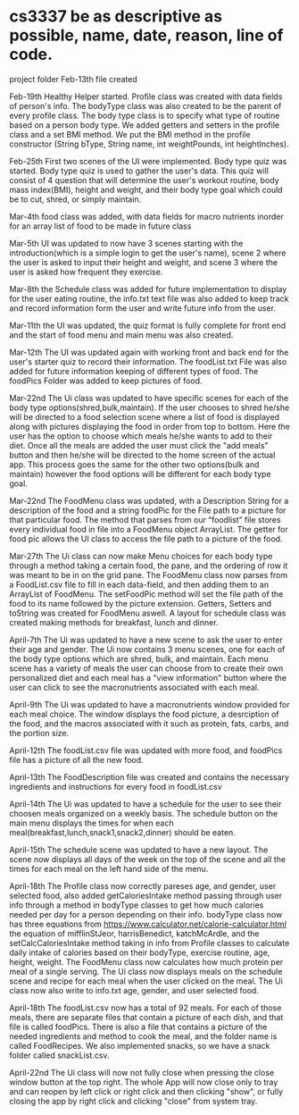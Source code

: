 # cs3337 be as descriptive as possible, name, date, reason, line of code.
project folder
Feb-13th file created

Feb-19th Healthy Helper started. Profile class was created with data fields of person's info. The bodyType class was also created to be the parent of every profile class. The body type class is to specify what type of routine based on a person body type. We added getters and setters in the profile class and a set BMI method. We put the BMI method in the profile constructor (String bType, String name, int weightPounds, int heightInches).

Feb-25th First two scenes of the UI were implemented. Body type quiz was started. Body type quiz is used to gather the user's data. This quiz will consist of 4 question that will determine the user's workout routine, body mass index(BMI), height and weight, and their body type goal which could be to cut, shred, or simply maintain. 

Mar-4th food class was added, with data fields for macro nutrients inorder for an array list of food to be made in future class

Mar-5th UI was updated to now have 3 scenes starting with the introduction(which is a simple login to get the user's name), scene 2 where the user is asked to input their height and weight, and scene 3 where the user is asked how frequent they exercise. 

Mar-8th the Schedule class was added for future implementation to display for the user eating routine, the info.txt text file was also added to keep track and record information form the user and write future info from the user.

Mar-11th the UI was updated, the quiz format is fully complete for front end and the start of food menu and main menu was also created.

Mar-12th The UI was updated again with working front and back end for the user's starter quiz to record their information. The foodList.txt File was also added for future information keeping of different types of food. The foodPics Folder was added to keep pictures of food.

Mar-22nd The Ui class was updated to have specific scenes for each of the body type options(shred,bulk,maintain). If the user chooses to shred he/she will be directed to a food selection scene where a list of food is displayed along with pictures displaying the food in order from top to bottom. Here the user has the option to choose which meals he/she wants to add to their diet. Once all the meals are added the user must click the "add meals" button and then he/she will be directed to the home screen of the actual app. This process goes the same for the other two options(bulk and maintain) however the food options will be different for each body type goal.

Mar-22nd The FoodMenu class was updated, with a Description String for a description of the food and a string foodPic for the File path to a picture for that particular food. The method that parses from our “foodlist” file stores every individual food in file into a FoodMenu object ArrayList. The getter for food pic allows the UI class to access the file path to a picture of the food.

Mar-27th The Ui class can now make Menu choices for each body type through a method taking a certain food, the pane, and the ordering of row it was meant to be in on the grid pane. The FoodMenu class now parses from a FoodList.csv file to fill in each data-field, and then adding them to an ArrayList of FoodMenu. The setFoodPic method will set the file path of the food to its name followed by the picture extension. Getters, Setters and toString was created for FoodMenu aswell. A layout for schedule class was created making methods for breakfast, lunch and dinner.

April-7th The Ui was updated to have a new scene to ask the user to enter their age and gender. The Ui now contains 3 menu scenes, one  for each of the body type options which are shred, bulk, and maintain. Each menu scene has a variety of meals the user can choose from to create their own personalized diet and each meal has a "view information" button where the user can click to see the macronutrients associated with each meal.

April-9th The Ui was updated to have a macronutrients window provided for each meal choice. The window displays the food picture, a desrciption of the food, and the macros associated with it such as protein, fats, carbs, and the portion size. 

April-12th The foodList.csv file was updated with more food, and foodPics file has a picture of all the new food. 

April-13th The FoodDescription file was created and contains the necessary ingredients and instructions for every food in foodList.csv

April-14th The Ui was updated to have a schedule for the user to see their choosen meals organized on a weekly basis. The schedule button on the main menu displays the times for when each meal(breakfast,lunch,snack1,snack2,dinner) should be eaten.

April-15th The schedule scene was updated to have a new layout. The scene now displays all days of the week on the top of the scene and all the times for each meal on the left hand side of the menu.

April-18th The Profile class now correctly pareses age, and gender, user selected food, also added getCaloriesIntake method passing through user info through a method in bodyType classes to get how much calories needed per day for a person depending on their info. bodyType class now has three equations from https://www.calculator.net/calorie-calculator.html the equation of mifflinStJeor, harrisBenedict, katchMcArdle, and the setCalcCaloriesIntake method taking in info from Profile classes to calculate daily intake of calories based on their bodyType, exercise routine, age, height, weight. The FoodMenu class now calculates how much protein per meal of a single serving. The Ui class now displays meals on the schedule scene and recipe for each meal when the user clicked on the meal. The Ui class now also write to info.txt age, gender, and user selected food.

April-18th The foodList.csv now has a total of 92 meals. For each of those meals, there are separate files that contain a picture of each dish, and that file is called foodPics. There is also a file that contains a picture of the needed ingredients and method to cook the meal, and the folder name is called FoodRecipes. We also implemented snacks, so we have a snack folder called snackList.csv.

April-22nd The Ui class will now not fully close when pressing the close window button at the top right. The whole App will now close only to tray and can reopen by left click or right click and then clicking "show", or fully closing the app by right click and clicking "close" from system tray.
